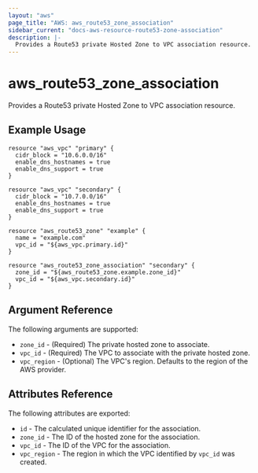 ```yaml
---
layout: "aws"
page_title: "AWS: aws_route53_zone_association"
sidebar_current: "docs-aws-resource-route53-zone-association"
description: |-
  Provides a Route53 private Hosted Zone to VPC association resource.
---
```


# aws\_route53\_zone\_association

Provides a Route53 private Hosted Zone to VPC association resource.

## Example Usage

```
resource "aws_vpc" "primary" {
  cidr_block = "10.6.0.0/16"
  enable_dns_hostnames = true
  enable_dns_support = true
}

resource "aws_vpc" "secondary" {
  cidr_block = "10.7.0.0/16"
  enable_dns_hostnames = true
  enable_dns_support = true
}

resource "aws_route53_zone" "example" {
  name = "example.com"
  vpc_id = "${aws_vpc.primary.id}"
}

resource "aws_route53_zone_association" "secondary" {
  zone_id = "${aws_route53_zone.example.zone_id}"
  vpc_id = "${aws_vpc.secondary.id}"
}
```

## Argument Reference

The following arguments are supported:

* `zone_id` - (Required) The private hosted zone to associate.
* `vpc_id` - (Required) The VPC to associate with the private hosted zone.
* `vpc_region` - (Optional) The VPC's region. Defaults to the region of the AWS provider.

## Attributes Reference

The following attributes are exported:

* `id` - The calculated unique identifier for the association.
* `zone_id` - The ID of the hosted zone for the association.
* `vpc_id` - The ID of the VPC for the association.
* `vpc_region` - The region in which the VPC identified by `vpc_id` was created.
